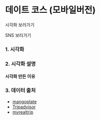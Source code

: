# 데이트 코스 (모바일버전)

시각화 보러가기

SNS 보러가기

### 1. 시각화


### 2. 시각화 설명


#### 시각화 만든 이유

### 3. 데이터 출처
- [mangoplate](https://www.mangoplate.com/)
- [Tripadvisor](https://www.tripadvisor.co.kr/)
- [myrealtrip](https://www.myrealtrip.com/)
